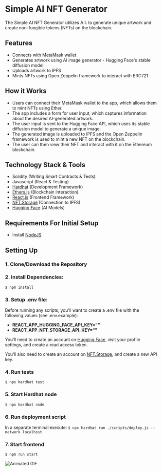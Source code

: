 # Simple AI NFT Generator
The Simple AI NFT Generator utilizes A.I. to generate unique artwork and create non-fungible tokens (NFTs) on the blockchain.

## Features
* Connects with MetaMask wallet
* Generates artwork using AI image generator - Hugging Face's stable diffusion model
* Uploads artwork to IPFS
* Mints NFTs using Open Zeppelin framework to interact with ERC721


## How it Works
* Users can connect their MetaMask wallet to the app, which allows them to mint NFTs using Ether.
* The app includes a form for user input, which captures information about the desired AI-generated artwork.
* The user input is sent to the Hugging Face API, which uses its stable diffusion model to generate a unique image.
* The generated image is uploaded to IPFS and the Open Zeppelin framework is used to mint a new NFT on the blockchain.
* The user can then view their NFT and interact with it on the Ethereum blockchain.

## Technology Stack & Tools

- Solidity (Writing Smart Contracts & Tests)
- Javascript (React & Testing)
- [Hardhat](https://hardhat.org/) (Development Framework)
- [Ethers.js](https://docs.ethers.io/v5/) (Blockchain Interaction)
- [React.js](https://reactjs.org/) (Frontend Framework)
- [NFT.Storage](https://nft.storage/) (Connection to IPFS)
- [Hugging Face](https://huggingface.co/) (AI Models)

## Requirements For Initial Setup
- Install [NodeJS](https://nodejs.org/en/)

## Setting Up
### 1. Clone/Download the Repository

### 2. Install Dependencies:
`$ npm install`

### 3. Setup .env file:
Before running any scripts, you'll want to create a .env file with the following values (see .env.example):

- **REACT_APP_HUGGING_FACE_API_KEY=""**
- **REACT_APP_NFT_STORAGE_API_KEY=""**

You'll need to create an account on [Hugging Face](https://huggingface.co/), visit your profile settings, and create a read access token. 

You'll also need to create an account on [NFT.Storage](https://nft.storage/), and create a new API key.

### 4. Run tests
`$ npx hardhat test`

### 5. Start Hardhat node
`$ npx hardhat node`

### 6. Run deployment script
In a separate terminal execute:
`$ npx hardhat run ./scripts/deploy.js --network localhost`

### 7. Start frontend
`$ npm run start`


![Animated GIF](https://media4.giphy.com/media/v1.Y2lkPTc5MGI3NjExZmE3ZWQ0ODQwZGViY2E1MGJiNjhhMDYxOTBiYmYwY2ZmYTNjOTJkZCZjdD1n/Y83o2JkdkXM9rYMJ3P/giphy.gif)
